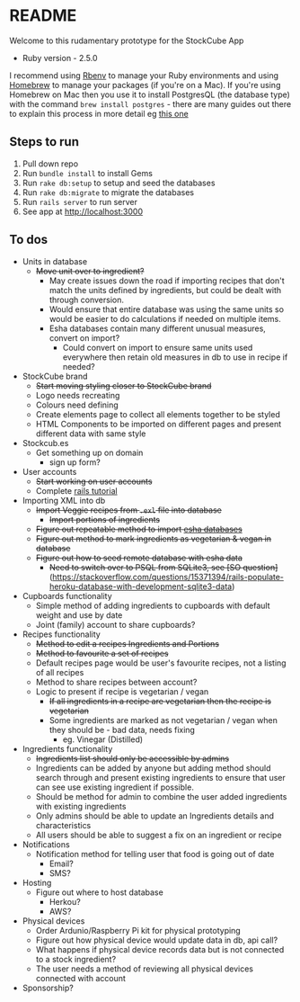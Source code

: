 # README

Welcome to this rudamentary prototype for the StockCube App

* Ruby version - 2.5.0  

I recommend using [Rbenv](https://github.com/rbenv/rbenv) to manage your Ruby environments and using [Homebrew](https://brew.sh/) to manage your packages (if you're on a Mac).
If you're using Homebrew on Mac then you use it to install PostgresQL (the database type) with the command `brew install postgres` - there are many guides out there to explain this process in more detail eg [this one](https://gist.github.com/sgnl/609557ebacd3378f3b72)

## Steps to run
1. Pull down repo
2. Run `bundle install` to install Gems
3. Run `rake db:setup` to setup and seed the databases
3. Run `rake db:migrate` to migrate the databases
5. Run `rails server` to run server
6. See app at [http://localhost:3000](http://localhost:3000)

## To dos
- Units in database
	- ~~Move unit over to ingredient?~~
		- May create issues down the road if importing recipes that don't match the units defined by ingredients, but could be dealt with through conversion.
		- Would ensure that entire database was using the same units so would be easier to do calculations if needed on multiple items.
		- Esha databases contain many different unusual measures, convert on import?
			- Could convert on import to ensure same units used everywhere then retain old measures in db to use in recipe if needed?
- StockCube brand
	- ~~Start moving styling closer to StockCube brand~~
	- Logo needs recreating
	- Colours need defining
	- Create elements page to collect all elements together to be styled
	- HTML Components to be imported on different pages and present different data with same style
- Stockcub.es
	- Get something up on domain
		- sign up form?
- User accounts
	- ~~Start working on user accounts~~
	- Complete [rails tutorial](https://www.railstutorial.org/book/updating_and_deleting_users#sec-updating_what_we_learned_in_this_chapter)
- Importing XML into db
	- ~~Import Veggie recipes from `.exl` file into database~~
		- ~~Import portions of ingredients~~
	- ~~Figure out repeatable method to import [esha databases](https://www.esha.com/resources/additional-databases/)~~
	- ~~Figure out method to mark ingredients as vegetarian & vegan in database~~
	- ~~Figure out how to seed remote database with esha data~~
		- ~~Need to switch over to PSQL from SQLite3, see [SO question]~~(https://stackoverflow.com/questions/15371394/rails-populate-heroku-database-with-development-sqlite3-data)
- Cupboards functionality
	- Simple method of adding ingredients to cupboards with default weight and use by date
	- Joint (family) account to share cupboards?
- Recipes functionality
	- ~~Method to edit a recipes Ingredients and Portions~~
	- ~~Method to favourite a set of recipes~~
	- Default recipes page would be user's favourite recipes, not a listing of all recipes
	- Method to share recipes between account?
	- Logic to present if recipe is vegetarian / vegan 
		- ~~If all ingredients in a recipe are vegetarian then the recipe is vegetarian~~
		- Some ingredients are marked as not vegetarian / vegan when they should be - bad data, needs fixing
			- eg. Vinegar (Distilled)
- Ingredients functionality
	- ~~Ingredients list should only be accessible by admins~~
	- Ingredients can be added by anyone but adding method should search through and present existing ingredients to ensure that user can see use existing ingredient if possible.
	- Should be method for admin to combine the user added ingredients with existing ingredients 
	- Only admins should be able to update an Ingredients details and characteristics
	- All users should be able to suggest a fix on an ingredient or recipe
- Notifications
	- Notification method for telling user that food is going out of date
		- Email?
		- SMS?
- Hosting
	- Figure out where to host database
		- Herkou?
		- AWS?
- Physical devices
	- Order Ardunio/Raspberry Pi kit for physical prototyping
	- Figure out how physical device would update data in db, api call?
	- What happens if physical device records data but is not connected to a stock ingredient?
	- The user needs a method of reviewing all physical devices connected with account
- Sponsorship?